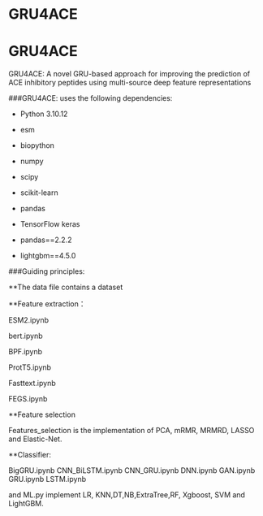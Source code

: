 # GRU4ACE
# GRU4ACE

GRU4ACE: A novel GRU-based approach for improving the prediction of ACE inhibitory peptides using multi-source deep feature representations 

###GRU4ACE: uses the following dependencies:

* Python 3.10.12

* esm
 
* biopython

* numpy

* scipy

* scikit-learn

* pandas

* TensorFlow keras

* pandas==2.2.2

* lightgbm==4.5.0

###Guiding principles:

**The data file contains a dataset 

**Feature extraction：

ESM2.ipynb 

bert.ipynb

BPF.ipynb

ProtT5.ipynb

Fasttext.ipynb

FEGS.ipynb


**Feature selection

Features_selection is the implementation of PCA, mRMR, MRMRD, LASSO and Elastic-Net.


**Classifier:

BigGRU.ipynb
CNN_BiLSTM.ipynb
CNN_GRU.ipynb
DNN.ipynb
GAN.ipynb
GRU.ipynb
LSTM.ipynb

and ML.py implement LR, KNN,DT,NB,ExtraTree,RF, Xgboost, SVM and LightGBM.
